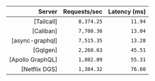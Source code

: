 <!-- PERFORMANCE_RESULTS_START -->

| Server | Requests/sec | Latency (ms) |
|--------:|--------------:|--------------:|
| [Tailcall] | `8,374.25` | `11.94` |
| [Caliban] | `7,700.36` | `13.04` |
| [async-graphql] | `7,515.35` | `13.28` |
| [Gqlgen] | `2,260.63` | `45.51` |
| [Apollo GraphQL] | `1,802.09` | `55.31` |
| [Netflix DGS] | `1,384.32` | `76.60` |

<!-- PERFORMANCE_RESULTS_END -->

